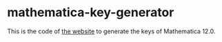 # mathematica-key-generator
This is the code of [the website](https://pcr910303.github.io/mathematica-key-generator/index.html) to generate the keys of Mathematica 12.0.
